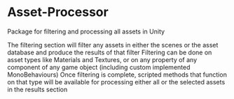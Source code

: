 # Asset-Processor
Package for filtering and processing all assets in Unity

The filtering section will filter any assets in either the scenes or the asset database and produce the results of that filter
Filtering can be done on asset types like Materials and Textures, or on any property of any component of any game object (including custom implemented MonoBehaviours)
Once filtering is complete, scripted methods that function on that type will be available for processing either all or the selected assets in the results section

